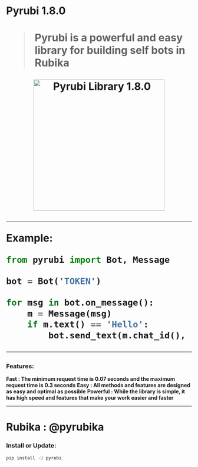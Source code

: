 <h1>Pyrubi 1.8.0<h1/>

> Pyrubi is a powerful and easy library for building self bots in Rubika

<p align='center'>
    <img src='https://iili.io/HIjPRS9.jpg' alt='Pyrubi Library 1.8.0' width='356'>
</p>

<hr>

**Example:**
``` python
from pyrubi import Bot, Message

bot = Bot('TOKEN')

for msg in bot.on_message():
    m = Message(msg)
    if m.text() == 'Hello':
        bot.send_text(m.chat_id(), 'Hello from Pyrubi Library', m.message_id())
```

<hr>

### Features:
    
**Fast : The minimum request time is 0.07 seconds and the maximum request time is 0.3 seconds**
**Easy : All methods and features are designed as easy and optimal as possible**
**Powerful : While the library is simple, it has high speed and features that make your work easier and faster**

<hr>

# Rubika : @pyrubika

### Install or Update:

``` bash
pip install -U pyrubi
```
